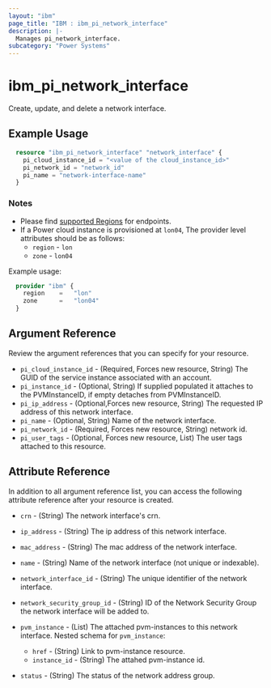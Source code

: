 ```yaml
---
layout: "ibm"
page_title: "IBM : ibm_pi_network_interface"
description: |-
  Manages pi_network_interface.
subcategory: "Power Systems"
---
```


# ibm_pi_network_interface

Create, update, and delete a network interface.

## Example Usage

```terraform
  resource "ibm_pi_network_interface" "network_interface" {
    pi_cloud_instance_id = "<value of the cloud_instance_id>"
    pi_network_id = "network_id"
    pi_name = "network-interface-name"
  }
```

### Notes

- Please find [supported Regions](https://cloud.ibm.com/apidocs/power-cloud#endpoint) for endpoints.
- If a Power cloud instance is provisioned at `lon04`, The provider level attributes should be as follows:
  - `region` - `lon`
  - `zone` - `lon04`
  
Example usage:

  ```terraform
    provider "ibm" {
      region    =   "lon"
      zone      =   "lon04"
    }
  ```

## Argument Reference

Review the argument references that you can specify for your resource.

- `pi_cloud_instance_id` - (Required, Forces new resource, String) The GUID of the service instance associated with an account.
- `pi_instance_id` - (Optional, String) If supplied populated it attaches to the PVMInstanceID, if empty detaches from PVMInstanceID.
- `pi_ip_address` - (Optional,Forces new resource, String) The requested IP address of this network interface.
- `pi_name` - (Optional, String) Name of the network interface.
- `pi_network_id` - (Required, Forces new resource, String) network id.
- `pi_user_tags` - (Optional, Forces new resource, List) The user tags attached to this resource.

## Attribute Reference

In addition to all argument reference list, you can access the following attribute reference after your resource is created.

- `crn` - (String) The network interface's crn.

- `ip_address` - (String) The ip address of this network interface.

- `mac_address` - (String) The mac address of the network interface.

- `name` - (String) Name of the network interface (not unique or indexable).
- `network_interface_id` - (String) The unique identifier of the network interface.
- `network_security_group_id` - (String) ID of the Network Security Group the network interface will be added to.

- `pvm_instance` - (List) The attached pvm-instances to this network interface.
Nested schema for `pvm_instance`:
  - `href` - (String) Link to pvm-instance resource.
  - `instance_id` - (String) The attahed pvm-instance id.

- `status` - (String) The status of the network address group.
